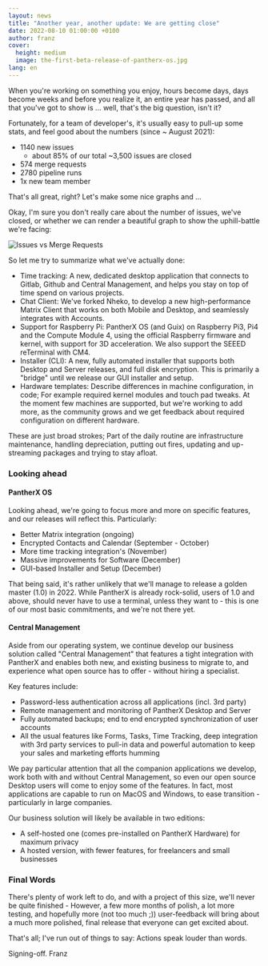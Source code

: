 ```yaml
---
layout: news
title: "Another year, another update: We are getting close"
date: 2022-08-10 01:00:00 +0100
author: franz
cover:
  height: medium
  image: the-first-beta-release-of-pantherx-os.jpg
lang: en
---
```


When you're working on something you enjoy, hours become days, days become weeks and before you realize it, an entire year has passed, and all that you've got to show is ... well, that's the big question, isn't it? 

Fortunately, for a team of developer's, it's usually easy to pull-up some stats, and feel good about the numbers (since ~ August 2021):

- 1140 new issues
  - about 85% of our total ~3,500 issues are closed
- 574 merge requests
- 2780 pipeline runs
- 1x new team member

That's all great, right? Let's make some nice graphs and ...

Okay, I'm sure you don't really care about the number of issues, we've closed, or whether we can render a beautiful graph to show the uphill-battle we're facing:

![Issues vs Merge Requests](/assets/images/news/issues-vs-merge-requests-aug-2022.png)

So let me try to summarize what we've actually done:

- Time tracking: A new, dedicated desktop application that connects to Gitlab, Github and Central Management, and helps you stay on top of time spend on various projects.
- Chat Client: We've forked Nheko, to develop a new high-performance Matrix Client that works on both Mobile and Desktop, and seamlessly integrates with Accounts.
- Support for Raspberry Pi: PantherX OS (and Guix) on Raspberry Pi3, Pi4 and the Compute Module 4, using the official Raspberry firmware and kernel, with support for 3D acceleration. We also support the SEEED reTerminal with CM4.
- Installer (CLI): A new, fully automated installer that supports both Desktop and Server releases, and full disk encryption. This is primarily a "bridge" until we release our GUI installer and setup.
- Hardware templates: Describe differences in machine configuration, in code; For example required kernel modules and touch pad tweaks. At the moment few machines are supported, but we're working to add more, as the community grows and we get feedback about required configuration on different hardware.

These are just broad strokes; Part of the daily routine are infrastructure maintenance, handling depreciation, putting out fires, updating and up-streaming packages and trying to stay afloat.

### Looking ahead

#### PantherX OS

Looking ahead, we're going to focus more and more on specific features, and our releases will reflect this. Particularly:

- Better Matrix integration (ongoing)
- Encrypted Contacts and Calendar (September - October)
- More time tracking integration's (November)
- Massive improvements for Software (December)
- GUI-based Installer and Setup (December)

That being said, it's rather unlikely that we'll manage to release a golden master (1.0) in 2022. While PantherX is already rock-solid, users of 1.0 and above, should never have to use a terminal, unless they want to - this is one of our most basic commitments, and we're not there yet.

#### Central Management

Aside from our operating system, we continue develop our business solution called "Central Management" that features a tight integration with PantherX and enables both new, and existing business to migrate to, and experience what open source has to offer - without hiring a specialist.

Key features include:
- Password-less authentication across all applications (incl. 3rd party)
- Remote management and monitoring of PantherX Desktop and Server
- Fully automated backups; end to end encrypted synchronization of user accounts
- All the usual features like Forms, Tasks, Time Tracking, deep integration with 3rd party services to pull-in data and powerful automation to keep your sales and marketing efforts humming

We pay particular attention that all the companion applications we develop, work both with and without Central Management, so even our open source Desktop users will come to enjoy some of the features. In fact, most applications are capable to run on MacOS and Windows, to ease transition - particularly in large companies.

Our business solution will likely be available in two editions:

- A self-hosted one (comes pre-installed on PantherX Hardware) for maximum privacy
- A hosted version, with fewer features, for freelancers and small businesses

### Final Words

There's plenty of work left to do, and with a project of this size, we'll never be quite finished - However, a few more months of polish, a lot more testing, and hopefully more (not too much ;)) user-feedback will bring about a much more polished, final release that everyone can get excited about.

That's all; I've run out of things to say: Actions speak louder than words.

Signing-off.
Franz